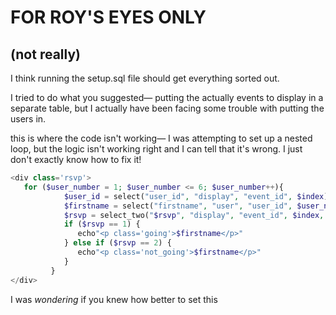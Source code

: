 # FOR ROY'S EYES ONLY
## (not really)

I think running the setup.sql file should get everything sorted out.

I tried to do what you suggested— putting the actually events to display in a separate table, but I actually have been facing some trouble with putting the users in.


this is where the code isn't working— I was attempting to set up a nested loop, but the logic isn't working right and I can tell that it's wrong. I just don't exactly know how to fix it!

```php
<div class='rsvp'>
   for ($user_number = 1; $user_number <= 6; $user_number++){
            $user_id = select("user_id", "display", "event_id", $index);
            $firstname = select("firstname", "user", "user_id", $user_number);
            $rsvp = select_two("$rsvp", "display", "event_id", $index, "user_id", $user_number);
            if ($rsvp == 1) {
               echo"<p class='going'>$firstname</p>"
            } else if ($rsvp == 2) {
               echo"<p class='not_going'>$firstname</p>"
            }
         }
</div>
```
I was *wondering* if you knew how better to set this
